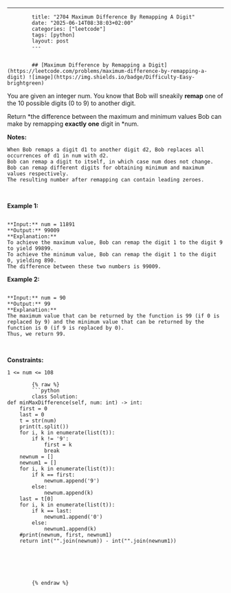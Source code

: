 ---
            title: "2704 Maximum Difference By Remapping A Digit"
            date: "2025-06-14T08:38:03+02:00"
            categories: ["leetcode"]
            tags: [python]
            layout: post
            ---
            

            ## [Maximum Difference by Remapping a Digit](https://leetcode.com/problems/maximum-difference-by-remapping-a-digit) ![image](https://img.shields.io/badge/Difficulty-Easy-brightgreen)

You are given an integer num. You know that Bob will sneakily **remap** one of the 10 possible digits (0 to 9) to another digit.

Return *the difference between the maximum and minimum values Bob can make by remapping **exactly** **one** digit in *num.

**Notes:**

	When Bob remaps a digit d1 to another digit d2, Bob replaces all occurrences of d1 in num with d2.
	Bob can remap a digit to itself, in which case num does not change.
	Bob can remap different digits for obtaining minimum and maximum values respectively.
	The resulting number after remapping can contain leading zeroes.

 

**Example 1:**

```

**Input:** num = 11891
**Output:** 99009
**Explanation:** 
To achieve the maximum value, Bob can remap the digit 1 to the digit 9 to yield 99899.
To achieve the minimum value, Bob can remap the digit 1 to the digit 0, yielding 890.
The difference between these two numbers is 99009.

```

**Example 2:**

```

**Input:** num = 90
**Output:** 99
**Explanation:**
The maximum value that can be returned by the function is 99 (if 0 is replaced by 9) and the minimum value that can be returned by the function is 0 (if 9 is replaced by 0).
Thus, we return 99.
```

 

**Constraints:**

	1 <= num <= 108

            {% raw %}
            ```python
            class Solution:
    def minMaxDifference(self, num: int) -> int:
        first = 0
        last = 0
        t = str(num)
        print(t.split())
        for i, k in enumerate(list(t)):
            if k != '9':
                first = k
                break
        newnum = []
        newnum1 = []
        for i, k in enumerate(list(t)):
            if k == first:
                newnum.append('9')
            else:
                newnum.append(k)
        last = t[0]
        for i, k in enumerate(list(t)):
            if k == last:
                newnum1.append('0')
            else:
                newnum1.append(k)
        #print(newnum, first, newnum1)
        return int("".join(newnum)) - int("".join(newnum1))





        
            {% endraw %}
            